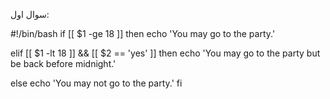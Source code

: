 سوال اول:

#!/bin/bash
if [[ $1 -ge 18 ]]
then
    echo 'You may go to the party.'

elif [[ $1 -lt 18 ]] && [[ $2  == 'yes' ]]
then
    echo 'You may go to the party but be back before midnight.'

else
    echo 'You may not go to the party.'
fi
